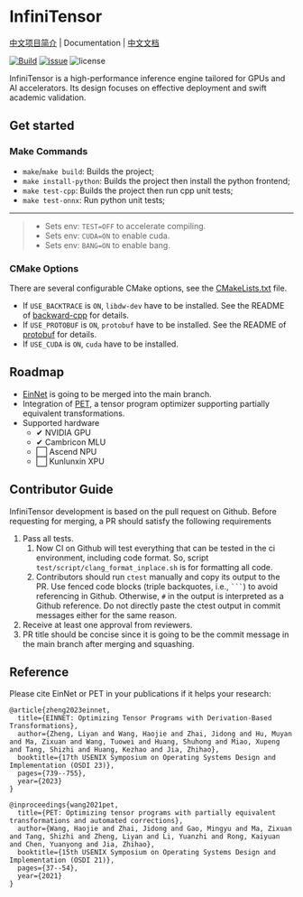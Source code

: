 # InfiniTensor

[中文项目简介](/README_CN.md) | Documentation | [中文文档](/docs/INDEX.md)

[![Build](https://github.com/InfiniTensor/InfiniTensor/actions/workflows/workflow.yml/badge.svg?branch=master)](https://github.com/InfiniTensor/InfiniTensor/actions)
[![issue](https://img.shields.io/github/issues/InfiniTensor/InfiniTensor)](https://github.com/InfiniTensor/InfiniTensor/issues)
![license](https://img.shields.io/github/license/InfiniTensor/InfiniTensor)

InfiniTensor is a high-performance inference engine tailored for GPUs and AI accelerators. Its design focuses on effective deployment and swift academic validation.

## Get started 
### Make Commands

- `make`/`make build`: Builds the project;
- `make install-python`: Builds the project then install the python frontend;
- `make test-cpp`: Builds the project then run cpp unit tests;
- `make test-onnx`: Run python unit tests;

---

> - Sets env: `TEST=OFF` to accelerate compiling.
> - Sets env: `CUDA=ON` to enable cuda.
> - Sets env: `BANG=ON` to enable bang.

### CMake Options

There are several configurable CMake options, see the [CMakeLists.txt](/CMakeLists.txt#L5) file.

- If `USE_BACKTRACE` is `ON`, `libdw-dev` have to be installed. See the README of [backward-cpp](https://github.com/bombela/backward-cpp) for details.
- If `USE_PROTOBUF` is `ON`, `protobuf` have to be installed. See the README of [protobuf](https://github.com/protocolbuffers/protobuf) for details.
- If `USE_CUDA` is `ON`, `cuda` have to be installed.

## Roadmap

- [EinNet](https://github.com/InfiniTensor/InfiniTensor/tree/NNET_e2e) is going to be merged into the main branch.
- Integration of [PET](https://github.com/thu-pacman/PET), a tensor program optimizer supporting partially equivalent transformations.
- Supported hardware
    - ✔ NVIDIA GPU
    - ✔ Cambricon MLU
    - ⬜ Ascend NPU
    - ⬜ Kunlunxin XPU

## Contributor Guide

InfiniTensor development is based on the pull request on Github. Before requesting for merging, a PR should satisfy the following requirements

1. Pass all tests.
    1. Now CI on Github will test everything that can be tested in the ci environment, including code format. So, script `test/script/clang_format_inplace.sh` is for formatting all code.
    2. Contributors should run `ctest` manually and copy its output to the PR. Use fenced code blocks (triple backquotes, i.e., `` ``` ``) to avoid referencing in Github. Otherwise, `#` in the output is interpreted as a Github reference. Do not directly paste the ctest output in commit messages either for the same reason.
2. Receive at least one approval from reviewers.
3. PR title should be concise since it is going to be the commit message in the main branch after merging and squashing.

## Reference
Please cite EinNet or PET in your publications if it helps your research:
```
@article{zheng2023einnet,
  title={EINNET: Optimizing Tensor Programs with Derivation-Based Transformations},
  author={Zheng, Liyan and Wang, Haojie and Zhai, Jidong and Hu, Muyan and Ma, Zixuan and Wang, Tuowei and Huang, Shuhong and Miao, Xupeng and Tang, Shizhi and Huang, Kezhao and Jia, Zhihao},
  booktitle={17th USENIX Symposium on Operating Systems Design and Implementation (OSDI 23)},
  pages={739--755},
  year={2023}
}

@inproceedings{wang2021pet,
  title={PET: Optimizing tensor programs with partially equivalent transformations and automated corrections},
  author={Wang, Haojie and Zhai, Jidong and Gao, Mingyu and Ma, Zixuan and Tang, Shizhi and Zheng, Liyan and Li, Yuanzhi and Rong, Kaiyuan and Chen, Yuanyong and Jia, Zhihao},
  booktitle={15th USENIX Symposium on Operating Systems Design and Implementation (OSDI 21)},
  pages={37--54},
  year={2021}
}
```

